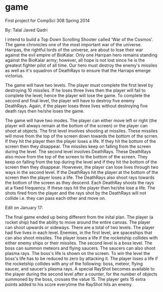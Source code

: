 game
====

First project for CompSci 308 Spring 2014

By: Talal Javed Qadri

I intend to build a Top Down Scrolling Shooter called 'War of the Cosmos'. The game chronicles one of the most important war of the universe. Harrpas, the rightful lords of the universe, are about to lose their war against the evil empire of BioKalar. Only one Harrpan hero remains standing against the BioKalar army; however, all hope is not lost since he is the greatest fighter pilot of all time. Our hero must destroy the enemy's missiles as well as it's squadron of DeathRays to ensure that the Harraps emerge victorius.

The game will have two levels. The player must complete the first level by destroying 10 missiles. If he loses three lives then the player will fail to complete the level; hence the player will lose the game. To complete the second and final level, the player will have to destroy five enemy DeathRays. Again, if the player loses three lives without destroying five death rays then he/she loses the game.

The game will have two modes. The player can either move left or right (the player will always remain at the bottom of the screen) or the player can shoot at objects. The first level involves shooting at missiles. These missiles will move from the top of the screen down towards the bottom of the scrren. If they hit the player then the player loses a life. If they hit the bottom of the screen then they disappear. The missiles keep on falling from the screen during the level. The second level involves DeathRays. These DeathRays also move from the top of the screen to the bottom of the screen. They keep on falling from the top during the level and if they hit the bottom of the screen then they disappear. Howvever, the player can lose lives through two ways in the second level. If the DeathRays hit the player at the bottom of the screen then the player loses a life. The DeathRays also shoot rays towards the bottom of the screen as they descend. Each DeathRay shoots the rays at a fixed frequency. If these rays hit the player then he/she lose a life. The shots fired from the player and the rays shot by the DeathRays will not collide i.e. they can pass each other and move on.

Edit on January 17:

The final game ended up being different from the inital plan. The player (a rocket ship) had the ability to move around the entire canvas. The player can shoot upwards or sideways. There are a total of two levels. The player had five lives in each level. Enemies, in the first level, are spaceships that can also shoot missiles. The player loses a life if the rocketship collides with either enemy ships or their missiles. The second level is a boss level. The boss can summon meteors and flying saucers. The saucers can also shoot plasma rays. The boss's life is shown on the screen. To win the level the boss's life has to be reduced to zero by attacking it. The player loses a life if the rocketship collides with any of the following: boss, meteor, flying saucer, and saucer's plasma rays. A special RayShot becomes available to the player during the second level after a counter, for the number of objects summoned by the boss, crosses the value 15. The player gets 15 extra points added to his score everytime the RayShot hits an enemy.
